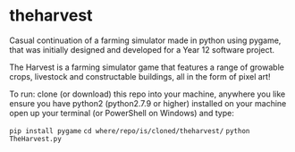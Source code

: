 # theharvest
Casual continuation of a farming simulator made in python using pygame, that was initially designed and developed for a Year 12 software project.

The Harvest is a farming simulator game that features a range of growable crops, livestock and constructable buildings, all in the form of pixel art!

To run:
clone (or download) this repo into your machine, anywhere you like
ensure you have python2 (python2.7.9 or higher) installed on your machine
open up your terminal (or PowerShell on Windows) and type:

`pip install pygame`
`cd where/repo/is/cloned/theharvest/`
`python TheHarvest.py`
